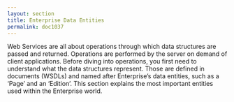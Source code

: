 ```yaml
---
layout: section
title: Enterprise Data Entities
permalink: doc1037
---
```

Web Services are all about operations through which data structures are passed and returned. Operations are performed 
by the server on demand of client applications. Before diving into operations, you first need to understand what the 
data structures represent. Those are defined in documents (WSDLs) and named after Enterprise’s data entities, such as 
a ‘Page’ and an ‘Edition’. This section explains the most important entities used within the Enterprise world.
